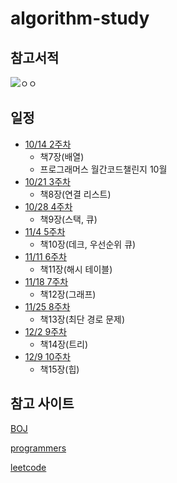 # algorithm-study

## 참고서적
![ㅇㅇ](http://image.kyobobook.co.kr/images/book/xlarge/178/x9791189909178.jpg)

## 일정
* [10/14 2주차](https://github.com/DevooKim/algorithm-study/tree/main/week2)
  + 책7장(배열)
  + 프로그래머스 월간코드챌린지 10월
* [10/21 3주차](https://github.com/DevooKim/algorithm-study/tree/main/week3)
  + 책8장(연결 리스트)
* [10/28 4주차](https://github.com/DevooKim/algorithm-study/tree/main/week4)
  + 책9장(스택, 큐)
* [11/4 5주차](https://github.com/DevooKim/algorithm-study/tree/main/week5)
  + 책10장(데크, 우선순위 큐)
* [11/11 6주차](https://github.com/DevooKim/algorithm-study/tree/main/week6)
  + 책11장(해시 테이블)
* [11/18 7주차](https://github.com/DevooKim/algorithm-study/tree/main/week7)
  + 책12장(그래프)
* [11/25 8주차](https://github.com/DevooKim/algorithm-study/tree/main/week8)
  + 책13장(최단 경로 문제)
* [12/2 9주차](https://github.com/DevooKim/algorithm-study/tree/main/week9)
  + 책14장(트리)
* [12/9 10주차](https://github.com/DevooKim/algorithm-study/tree/main/week10)
  + 책15장(힙)
  
## 참고 사이트
[BOJ](https://www.acmicpc.net/)

[programmers](https://programmers.co.kr/)

[leetcode](https://leetcode.com/problemset/all/)
